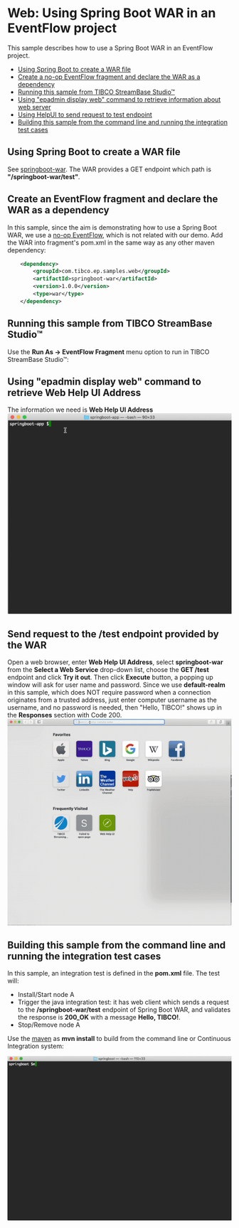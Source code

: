 # Web: Using Spring Boot WAR in an EventFlow project

This sample describes how to use a Spring Boot WAR in an EventFlow project.

* [Using Spring Boot to create a WAR file](#create-springboot-war)
* [Create a no-op EventFlow fragment and declare the WAR as a dependency](#declare-the-war-as-a-dependency)
* [Running this sample from TIBCO StreamBase Studio&trade;](#running-this-sample-from-tibco-streambase-studiotrade)
* [Using "epadmin display web" command to retrieve information about web server](#using-epadmin-display-web-command-to-retrieve-information)
* [Using HelpUI to send request to test endpoint](#send-request-to-test-endpoint)
* [Building this sample from the command line and running the integration test cases](#building-this-sample-from-the-command-line-and-running-the-integration-test-cases)


<a name="create-springboot-war"></a>

## Using Spring Boot to create a WAR file
See [springboot-war](../../../../springboot-war/src/site/markdown/index.md).
The WAR provides a GET endpoint which path is **"/springboot-war/test"**.


<a name="declare-the-war-as-a-dependency"></a>

## Create an EventFlow fragment and declare the WAR as a dependency
In this sample, since the aim is demonstrating how to use a Spring Boot WAR, we use 
a [no-op EventFlow](../../main/eventflow/com/tibco/ep/samples/web/springboot/eventflow/SpringBoot.sbapp), 
which is not related with our demo. Add the WAR into fragment's pom.xml in the same 
way as any other maven dependency:

```xml
    <dependency>
        <groupId>com.tibco.ep.samples.web</groupId>
        <artifactId>springboot-war</artifactId>
        <version>1.0.0</version>
        <type>war</type>
    </dependency>
``` 


<a name="running-this-sample-from-tibco-streambase-studiotrade"></a>

## Running this sample from TIBCO StreamBase Studio&trade;
Use the **Run As -> EventFlow Fragment** menu option to run in TIBCO StreamBase Studio&trade;:


<a name="using-epadmin-display-web-command-to-retrieve-information"></a>

## Using "epadmin display web" command to retrieve Web Help UI Address
The information we need is **Web Help UI Address**
![maven](images/epadmin.gif)


<a name="send-request-to-test-endpoint"></a>

## Send request to the /test endpoint provided by the WAR
Open a web browser, enter **Web Help UI Address**, select **springboot-war** from 
the **Select a Web Service** drop-down list, choose the **GET /test** endpoint and click 
**Try it out**. Then click **Execute** button, a popping up window will ask for user name and password. 
Since we use **default-realm** in this sample, which does NOT require password when a 
connection originates from a trusted address, just enter computer username as the username, and no password is needed, 
then "Hello, TIBCO!" shows up in the **Responses** section with Code 200.
![ConnectToEndpoint](images/helpui.gif)


<a name="building-this-sample-from-the-command-line-and-running-the-integration-test-cases"></a>

## Building this sample from the command line and running the integration test cases

In this sample, an integration test is defined in the **pom.xml** file. The test will:

* Install/Start node A
* Trigger the java integration test: it has web client which sends a request to the **/springboot-war/test** endpoint of Spring Boot WAR,
  and validates the response is **200_OK** with a message **Hello, TIBCO!**.
* Stop/Remove node A

Use the [maven](https://maven.apache.org) as **mvn install** to build from the command line or Continuous Integration system:

![maven](images/maven.gif)
